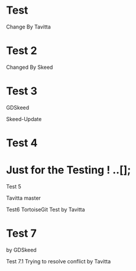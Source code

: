 # Test

Change By Tavitta

# Test 2

Changed By Skeed

# Test 3

GDSkeed

Skeed-Update
# Test 4

Just for the Testing ! ..[];
=======
Test 5

Tavitta
master

Test6
TortoiseGit Test by Tavitta

# Test 7
by GDSkeed

Test 7.1
Trying to resolve conflict by Tavitta



